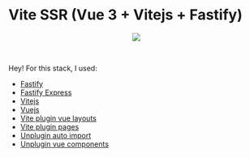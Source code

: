 # Vite SSR (Vue 3 + Vitejs + Fastify)

<p align="center">
  <img src="https://raw.githubusercontent.com/Rezvitsky/vitejs-ssr/main/preview.png">
  <br>
</p>

<br>

Hey! For this stack, I used:

* [Fastify](https://github.com/fastify/fastify)
* [Fastify Express](https://github.com/fastify/fastify-express)
* [Vitejs](https://vitejs.dev/)
* [Vuejs](https://v3.vuejs.org/)
* [Vite plugin vue layouts](https://github.com/JohnCampionJr/vite-plugin-vue-layouts)
* [Vite plugin pages](https://github.com/hannoeru/vite-plugin-pages)
* [Unplugin auto import](https://github.com/antfu/unplugin-auto-import)
* [Unplugin vue components](https://github.com/antfu/unplugin-vue-components)
